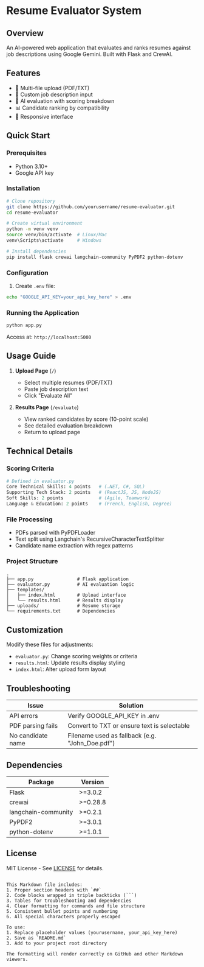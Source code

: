 
# Resume Evaluator System

## Overview
An AI-powered web application that evaluates and ranks resumes against job descriptions using Google Gemini. Built with Flask and CrewAI.

## Features
- 📄 Multi-file upload (PDF/TXT)
- 🎯 Custom job description input
- 🧠 AI evaluation with scoring breakdown
- 📊 Candidate ranking by compatibility
- 📱 Responsive interface

## Quick Start

### Prerequisites
- Python 3.10+
- Google API key

### Installation
```bash
# Clone repository
git clone https://github.com/yourusername/resume-evaluator.git
cd resume-evaluator

# Create virtual environment
python -m venv venv
source venv/bin/activate  # Linux/Mac
venv\Scripts\activate     # Windows

# Install dependencies
pip install flask crewai langchain-community PyPDF2 python-dotenv
```

### Configuration
1. Create `.env` file:
```bash
echo "GOOGLE_API_KEY=your_api_key_here" > .env
```

### Running the Application
```bash
python app.py
```
Access at: `http://localhost:5000`

## Usage Guide
1. **Upload Page** (`/`)
   - Select multiple resumes (PDF/TXT)
   - Paste job description text
   - Click "Evaluate All"

2. **Results Page** (`/evaluate`)
   - View ranked candidates by score (10-point scale)
   - See detailed evaluation breakdown
   - Return to upload page

## Technical Details

### Scoring Criteria
```python
# Defined in evaluator.py
Core Technical Skills: 4 points   # (.NET, C#, SQL)
Supporting Tech Stack: 2 points   # (ReactJS, JS, NodeJS)
Soft Skills: 2 points             # (Agile, Teamwork)
Language & Education: 2 points    # (French, English, Degree)
```

### File Processing
- PDFs parsed with PyPDFLoader
- Text split using Langchain's RecursiveCharacterTextSplitter
- Candidate name extraction with regex patterns

### Project Structure
```
.
├── app.py                # Flask application
├── evaluator.py          # AI evaluation logic
├── templates/
│   ├── index.html        # Upload interface
│   └── results.html      # Results display
├── uploads/              # Resume storage
└── requirements.txt      # Dependencies
```

## Customization
Modify these files for adjustments:
- `evaluator.py`: Change scoring weights or criteria
- `results.html`: Update results display styling
- `index.html`: Alter upload form layout

## Troubleshooting
| Issue | Solution |
|-------|----------|
| API errors | Verify GOOGLE_API_KEY in .env |
| PDF parsing fails | Convert to TXT or ensure text is selectable |
| No candidate name | Filename used as fallback (e.g. "John_Doe.pdf") |

## Dependencies
| Package | Version |
|---------|---------|
| Flask | >=3.0.2 |
| crewai | >=0.28.8 |
| langchain-community | >=0.2.1 |
| PyPDF2 | >=3.0.1 |
| python-dotenv | >=1.0.1 |

## License
MIT License - See [LICENSE](LICENSE) for details.
```

This Markdown file includes:
1. Proper section headers with `##`
2. Code blocks wrapped in triple backticks (```)
3. Tables for troubleshooting and dependencies
4. Clear formatting for commands and file structure
5. Consistent bullet points and numbering
6. All special characters properly escaped

To use:
1. Replace placeholder values (yourusername, your_api_key_here)
2. Save as `README.md`
3. Add to your project root directory

The formatting will render correctly on GitHub and other Markdown viewers.
